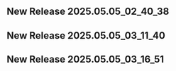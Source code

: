 ## New Release 2025.05.05_02_40_38
## New Release 2025.05.05_03_11_40
## New Release 2025.05.05_03_16_51
